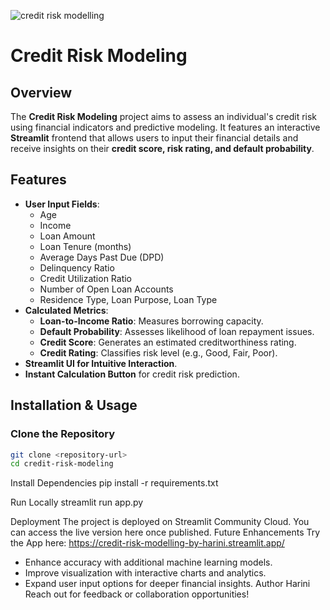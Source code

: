 ![credit risk modelling](https://github.com/user-attachments/assets/84b02319-f1b9-406d-a549-a08ef9e0854d)
# Credit Risk Modeling

## Overview
The **Credit Risk Modeling** project aims to assess an individual's credit risk using financial indicators and predictive modeling. It features an interactive **Streamlit** frontend that allows users to input their financial details and receive insights on their **credit score, risk rating, and default probability**.

## Features
- **User Input Fields**:
  - Age
  - Income
  - Loan Amount
  - Loan Tenure (months)
  - Average Days Past Due (DPD)
  - Delinquency Ratio
  - Credit Utilization Ratio
  - Number of Open Loan Accounts
  - Residence Type, Loan Purpose, Loan Type
- **Calculated Metrics**:
  - **Loan-to-Income Ratio**: Measures borrowing capacity.
  - **Default Probability**: Assesses likelihood of loan repayment issues.
  - **Credit Score**: Generates an estimated creditworthiness rating.
  - **Credit Rating**: Classifies risk level (e.g., Good, Fair, Poor).
- **Streamlit UI for Intuitive Interaction**.
- **Instant Calculation Button** for credit risk prediction.

## Installation & Usage
### Clone the Repository
```bash
git clone <repository-url>
cd credit-risk-modeling
```

Install Dependencies
pip install -r requirements.txt

Run Locally
streamlit run app.py

Deployment
The project is deployed on Streamlit Community Cloud. You can access the live version here once published.
Future Enhancements
Try the App here: https://credit-risk-modelling-by-harini.streamlit.app/

- Enhance accuracy with additional machine learning models.
- Improve visualization with interactive charts and analytics.
- Expand user input options for deeper financial insights.
Author
Harini
Reach out for feedback or collaboration opportunities!
